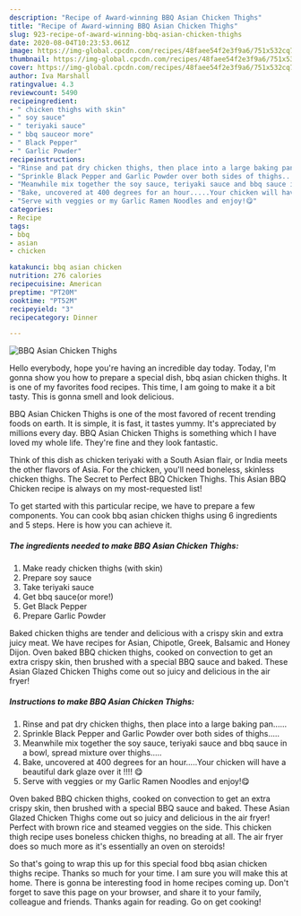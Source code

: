 ```yaml
---
description: "Recipe of Award-winning BBQ Asian Chicken Thighs"
title: "Recipe of Award-winning BBQ Asian Chicken Thighs"
slug: 923-recipe-of-award-winning-bbq-asian-chicken-thighs
date: 2020-08-04T10:23:53.061Z
image: https://img-global.cpcdn.com/recipes/48faee54f2e3f9a6/751x532cq70/bbq-asian-chicken-thighs-recipe-main-photo.jpg
thumbnail: https://img-global.cpcdn.com/recipes/48faee54f2e3f9a6/751x532cq70/bbq-asian-chicken-thighs-recipe-main-photo.jpg
cover: https://img-global.cpcdn.com/recipes/48faee54f2e3f9a6/751x532cq70/bbq-asian-chicken-thighs-recipe-main-photo.jpg
author: Iva Marshall
ratingvalue: 4.3
reviewcount: 5490
recipeingredient:
- " chicken thighs with skin"
- " soy sauce"
- " teriyaki sauce"
- " bbq sauceor more"
- " Black Pepper"
- " Garlic Powder"
recipeinstructions:
- "Rinse and pat dry chicken thighs, then place into a large baking pan......"
- "Sprinkle Black Pepper and Garlic Powder over both sides of thighs....."
- "Meanwhile mix together the soy sauce, teriyaki sauce and bbq sauce in a bowl, spread mixture over thighs....."
- "Bake, uncovered at 400 degrees for an hour.....Your chicken will have a beautiful dark glaze over it !!!! 😋"
- "Serve with veggies or my Garlic Ramen Noodles and enjoy!😋"
categories:
- Recipe
tags:
- bbq
- asian
- chicken

katakunci: bbq asian chicken 
nutrition: 276 calories
recipecuisine: American
preptime: "PT20M"
cooktime: "PT52M"
recipeyield: "3"
recipecategory: Dinner

---
```



![BBQ Asian Chicken Thighs](https://img-global.cpcdn.com/recipes/48faee54f2e3f9a6/751x532cq70/bbq-asian-chicken-thighs-recipe-main-photo.jpg)

Hello everybody, hope you're having an incredible day today. Today, I'm gonna show you how to prepare a special dish, bbq asian chicken thighs. It is one of my favorites food recipes. This time, I am going to make it a bit tasty. This is gonna smell and look delicious.

BBQ Asian Chicken Thighs is one of the most favored of recent trending foods on earth. It is simple, it is fast, it tastes yummy. It's appreciated by millions every day. BBQ Asian Chicken Thighs is something which I have loved my whole life. They're fine and they look fantastic.

Think of this dish as chicken teriyaki with a South Asian flair, or India meets the other flavors of Asia. For the chicken, you&#39;ll need boneless, skinless chicken thighs. The Secret to Perfect BBQ Chicken Thighs. This Asian BBQ Chicken recipe is always on my most-requested list!


To get started with this particular recipe, we have to prepare a few components. You can cook bbq asian chicken thighs using 6 ingredients and 5 steps. Here is how you can achieve it.

<!--inarticleads1-->

##### The ingredients needed to make BBQ Asian Chicken Thighs:

1. Make ready  chicken thighs (with skin)
1. Prepare  soy sauce
1. Take  teriyaki sauce
1. Get  bbq sauce(or more!)
1. Get  Black Pepper
1. Prepare  Garlic Powder


Baked chicken thighs are tender and delicious with a crispy skin and extra juicy meat. We have recipes for Asian, Chipotle, Greek, Balsamic and Honey Dijon. Oven baked BBQ chicken thighs, cooked on convection to get an extra crispy skin, then brushed with a special BBQ sauce and baked. These Asian Glazed Chicken Thighs come out so juicy and delicious in the air fryer! 

<!--inarticleads2-->

##### Instructions to make BBQ Asian Chicken Thighs:

1. Rinse and pat dry chicken thighs, then place into a large baking pan......
1. Sprinkle Black Pepper and Garlic Powder over both sides of thighs.....
1. Meanwhile mix together the soy sauce, teriyaki sauce and bbq sauce in a bowl, spread mixture over thighs.....
1. Bake, uncovered at 400 degrees for an hour.....Your chicken will have a beautiful dark glaze over it !!!! 😋
1. Serve with veggies or my Garlic Ramen Noodles and enjoy!😋


Oven baked BBQ chicken thighs, cooked on convection to get an extra crispy skin, then brushed with a special BBQ sauce and baked. These Asian Glazed Chicken Thighs come out so juicy and delicious in the air fryer! Perfect with brown rice and steamed veggies on the side. This chicken thigh recipe uses boneless chicken thighs, no breading at all. The air fryer does so much more as it&#39;s essentially an oven on steroids! 

So that's going to wrap this up for this special food bbq asian chicken thighs recipe. Thanks so much for your time. I am sure you will make this at home. There is gonna be interesting food in home recipes coming up. Don't forget to save this page on your browser, and share it to your family, colleague and friends. Thanks again for reading. Go on get cooking!
